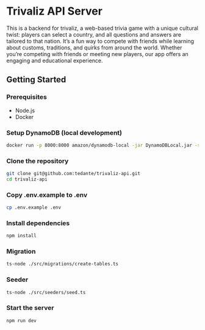 # Trivaliz API Server 

This is a backend for trivaliz, a web-based trivia game with a unique cultural twist: players can select a country, and all questions and answers are tailored to that nation. It’s a fun way to compete with friends while learning about customs, traditions, and quirks from around the world. Whether you’re competing with friends or meeting new players, our app offers an engaging and educational experience.

## Getting Started

### Prerequisites
- Node.js
- Docker

### Setup DynamoDB (local development)
```bash
docker run -p 8000:8000 amazon/dynamodb-local -jar DynamoDBLocal.jar -sharedDb
```

### Clone the repository
```bash
git clone git@github.com:tedante/trivaliz-api.git
cd trivaliz-api
```

### Copy .env.example to .env
```bash
cp .env.example .env
```

### Install dependencies
```bash
npm install
```

### Migration
```bash
ts-node ./src/migrations/create-tables.ts
```

### Seeder
```bash
ts-node ./src/seeders/seed.ts
```

### Start the server
```bash
npm run dev
```